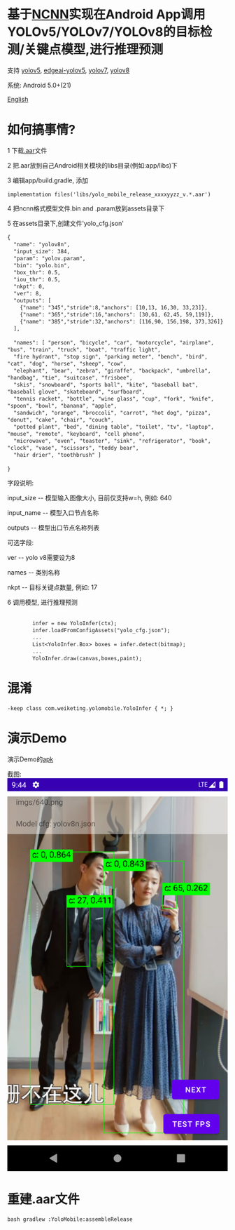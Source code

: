 # 基于[NCNN](https://github.com/Tencent/ncnn)实现在Android App调用YOLOv5/YOLOv7/YOLOv8的目标检测/关键点模型,进行推理预测

 支持 [yolov5](https://github.com/ultralytics/yolov5),  [edgeai-yolov5](https://github.com/TexasInstruments/edgeai-yolov5/tree/yolo-pose),  [yolov7](https://github.com/WongKinYiu/yolov7),  [yolov8](https://github.com/ultralytics/ultralytics)

 系统: Android 5.0+(21)

[English](README.md)


# 如何搞事情?

1 下载[.aar](https://github.com/wkt/YoloMobile/releases)文件

2 把.aar放到自己Android相关模块的libs目录(例如:app/libs)下

3 编辑app/build.gradle, 添加
```
implementation files('libs/yolo_mobile_release_xxxxyyzz_v.*.aar')
```

4 把ncnn格式模型文件.bin and .param放到assets目录下

5 在assets目录下,创建文件'yolo_cfg.json'
```
{
  "name": "yolov8n",
  "input_size": 384,
  "param": "yolov.param",
  "bin": "yolo.bin",
  "box_thr": 0.5,
  "iou_thr": 0.5,
  "nkpt": 0, 
  "ver": 8,
  "outputs": [
    {"name": "345","stride":8,"anchors": [10,13, 16,30, 33,23]},
    {"name": "365","stride":16,"anchors": [30,61, 62,45, 59,119]},
    {"name": "385","stride":32,"anchors": [116,90, 156,198, 373,326]}
  ],
  
  "names": [ "person", "bicycle", "car", "motorcycle", "airplane", "bus", "train", "truck", "boat", "traffic light",
  "fire hydrant", "stop sign", "parking meter", "bench", "bird", "cat", "dog", "horse", "sheep", "cow",
  "elephant", "bear", "zebra", "giraffe", "backpack", "umbrella", "handbag", "tie", "suitcase", "frisbee",
  "skis", "snowboard", "sports ball", "kite", "baseball bat", "baseball glove", "skateboard", "surfboard",
  "tennis racket", "bottle", "wine glass", "cup", "fork", "knife", "spoon", "bowl", "banana", "apple",
  "sandwich", "orange", "broccoli", "carrot", "hot dog", "pizza", "donut", "cake", "chair", "couch",
  "potted plant", "bed", "dining table", "toilet", "tv", "laptop", "mouse", "remote", "keyboard", "cell phone",
  "microwave", "oven", "toaster", "sink", "refrigerator", "book", "clock", "vase", "scissors", "teddy bear",
  "hair drier", "toothbrush" ]

}
```
字段说明:

  input_size -- 模型输入图像大小, 目前仅支持w=h, 例如: 640

  input_name -- 模型入口节点名称

  outputs    -- 模型出口节点名称列表

可选字段:

  ver     -- yolo v8需要设为8

  names   -- 类别名称

  nkpt    -- 目标关键点数量, 例如: 17


6 调用模型, 进行推理预测
```

        infer = new YoloInfer(ctx);
        infer.loadFromConfigAssets("yolo_cfg.json");
        ...
        List<YoloInfer.Box> boxes = infer.detect(bitmap);
        ...
        YoloInfer.draw(canvas,boxes,paint);

```
# 混淆
```
-keep class com.weiketing.yolomobile.YoloInfer { *; }
```

# 演示Demo
 演示Demo的[apk](https://github.com/wkt/YoloMobile/releases/download/v1.0.3r5/YoloMobileDebug_20240816_v1.0.1r2.apk)
 
 截图:
 <img src="images/20230918_214448.png">


# 重建.aar文件
```
bash gradlew :YoloMobile:assembleRelease
```
